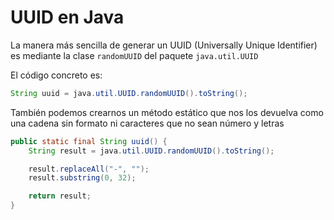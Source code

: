 # UUID en Java

La manera más sencilla de generar un UUID (Universally Unique Identifier) es mediante la clase `randomUUID` del paquete `java.util.UUID`

El código concreto es:

```java
String uuid = java.util.UUID.randomUUID().toString();
```

También podemos crearnos un método estático que nos los devuelva como una cadena sin formato ni caracteres que no sean número y letras

```java
public static final String uuid() {
    String result = java.util.UUID.randomUUID().toString();

    result.replaceAll("-", "");
    result.substring(0, 32);

    return result;
}
```
